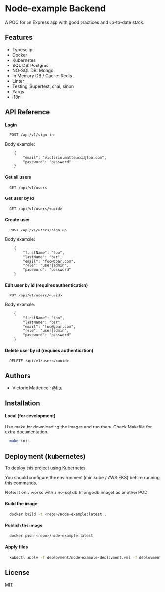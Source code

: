 
# Node-example Backend

A POC for an Express app with good practices and up-to-date stack.



## Features

- Typescript
- Docker
- Kubernetes
- SQL DB: Postgres
- NO-SQL DB: Mongo
- In Memory DB / Cache: Redis
- Linter
- Testing: Supertest, chai, sinon
- Yargs
- i18n
## API Reference

#### Login
```http
  POST /api/v1/sign-in
```
Body example:
```
    {
        "email": "victorio.matteucci@foo.com",
        "password": "password"
    }
```

#### Get all users
```http
  GET /api/v1/users
```

#### Get user by id
```http
  GET /api/v1/users/<uuid>
```

#### Create user
```http
  POST /api/v1/users/sign-up
```
Body example:
```
    {
        "firstName": "foo",
        "lastName": "bar",
        "email": "foo@gbar.com",
        "role": "user|admin",
        "password": "password"
    }
```

#### Edit user by id (requires authentication)
```http
  PUT /api/v1/users/<uuid>
```
Body example:
```
    {
        "firstName": "foo",
        "lastName": "bar",
        "email": "foo@gbar.com",
        "role": "user|admin",
        "password": "password"
    }
```

#### Delete user by id (requires authentication)
```http
  DELETE /api/v1/users/<uuid>
```


## Authors

- Victorio Matteucci: [@fitu](https://www.github.com/fitu)


## Installation

#### Local (for development)
Use make for downloading the images and run them.
Check Makefile for extra documentation.

```bash
  make init
```
    
## Deployment (kubernetes)

To deploy this project using Kubernetes.

You should configure the environment (minikube / AWS EKS) before running this commands.

Note: It only works with a no-sql db (mongodb image) as another POD

#### Build the image
```bash
  docker build -t <repo>/node-example:latest .
```

#### Publish the image
```bash
  docker push <repo>/node-example:latest
```

#### Apply files
```bash
  kubectl apply -f deployment/node-example-deployment.yml -f deployment/nosqldb-deployment.yml -f deployment/nosqldb-service.yml -f secrets/env.yml -f secrets/secret.yml
```

## License

[MIT](https://choosealicense.com/licenses/mit/)

